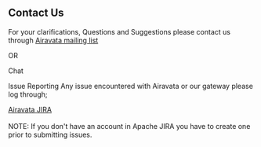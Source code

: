 ## Contact Us
For your clarifications, Questions and Suggestions please contact us through
<a href="http://airavata.apache.org/community/mailing-lists.html" target="_blank">Airavata mailing list</a>

OR

<a>Chat</a>

Issue Reporting
Any issue encountered with Airavata or our gateway please log through;

<a href="https://issues.apache.org/jira/browse/AIRAVATA-1889?jql=project%20%3D%20AIRAVATA" target="_blank">Airavata JIRA</a>
<br></br>
NOTE: If you don't have an account in Apache JIRA you have to create one prior to submitting issues.
